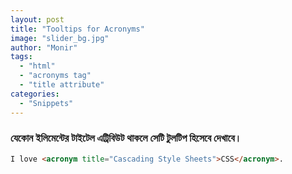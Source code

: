 ```yaml
---
layout: post
title: "Tooltips for Acronyms"
image: "slider_bg.jpg"
author: "Monir"
tags:
  - "html"
  - "acronyms tag"
  - "title attribute"
categories:
  - "Snippets"
---
```


### যেকোন ইলিমেন্টের টাইটেল এট্রিবিউট থাকলে সেটি টুলটিপ হিসেবে দেখাবে।

```html
I love <acronym title="Cascading Style Sheets">CSS</acronym>.
```
